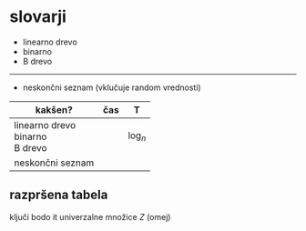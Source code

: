 # slovarji
- linearno drevo
- binarno
- B drevo
---
- neskončni seznam (vklučuje random vrednosti)


| kakšen?                              | čas | T        |
| ------------------------------------ | --- | -------- |
| linearno drevo<br>binarno<br>B drevo |     | $\log_n$ | 
| neskončni seznam                     |     |          |



## razpršena tabela
ključi bodo it univerzalne množice $Z$ (omej)